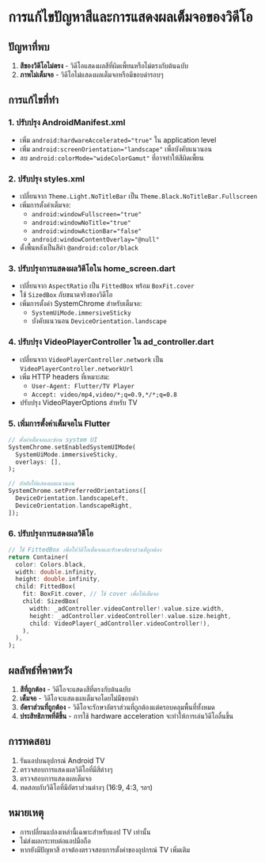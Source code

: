 # การแก้ไขปัญหาสีและการแสดงผลเต็มจอของวิดีโอ

## ปัญหาที่พบ
1. **สีของวิดีโอไม่ตรง** - วิดีโอแสดงผลสีที่ผิดเพี้ยนหรือไม่ตรงกับต้นฉบับ
2. **ภาพไม่เต็มจอ** - วิดีโอไม่แสดงผลเต็มจอหรือมีขอบดำรอบๆ

## การแก้ไขที่ทำ

### 1. ปรับปรุง AndroidManifest.xml
- เพิ่ม `android:hardwareAccelerated="true"` ใน application level
- เพิ่ม `android:screenOrientation="landscape"` เพื่อบังคับแนวนอน
- ลบ `android:colorMode="wideColorGamut"` ที่อาจทำให้สีผิดเพี้ยน

### 2. ปรับปรุง styles.xml
- เปลี่ยนจาก `Theme.Light.NoTitleBar` เป็น `Theme.Black.NoTitleBar.Fullscreen`
- เพิ่มการตั้งค่าเต็มจอ:
  - `android:windowFullscreen="true"`
  - `android:windowNoTitle="true"`
  - `android:windowActionBar="false"`
  - `android:windowContentOverlay="@null"`
- ตั้งพื้นหลังเป็นสีดำ `@android:color/black`

### 3. ปรับปรุงการแสดงผลวิดีโอใน home_screen.dart
- เปลี่ยนจาก `AspectRatio` เป็น `FittedBox` พร้อม `BoxFit.cover`
- ใช้ `SizedBox` กับขนาดจริงของวิดีโอ
- เพิ่มการตั้งค่า SystemChrome สำหรับเต็มจอ:
  - `SystemUiMode.immersiveSticky`
  - บังคับแนวนอน `DeviceOrientation.landscape`

### 4. ปรับปรุง VideoPlayerController ใน ad_controller.dart
- เปลี่ยนจาก `VideoPlayerController.network` เป็น `VideoPlayerController.networkUrl`
- เพิ่ม HTTP headers ที่เหมาะสม:
  - `User-Agent: Flutter/TV Player`
  - `Accept: video/mp4,video/*;q=0.9,*/*;q=0.8`
- ปรับปรุง VideoPlayerOptions สำหรับ TV

### 5. เพิ่มการตั้งค่าเต็มจอใน Flutter
```dart
// ตั้งค่าเต็มจอและซ่อน system UI
SystemChrome.setEnabledSystemUIMode(
  SystemUiMode.immersiveSticky,
  overlays: [],
);

// บังคับให้แสดงผลแนวนอน
SystemChrome.setPreferredOrientations([
  DeviceOrientation.landscapeLeft,
  DeviceOrientation.landscapeRight,
]);
```

### 6. ปรับปรุงการแสดงผลวิดีโอ
```dart
// ใช้ FittedBox เพื่อให้วิดีโอเต็มจอและรักษาอัตราส่วนที่ถูกต้อง
return Container(
  color: Colors.black,
  width: double.infinity,
  height: double.infinity,
  child: FittedBox(
    fit: BoxFit.cover, // ใช้ cover เพื่อให้เต็มจอ
    child: SizedBox(
      width: _adController.videoController!.value.size.width,
      height: _adController.videoController!.value.size.height,
      child: VideoPlayer(_adController.videoController!),
    ),
  ),
);
```

## ผลลัพธ์ที่คาดหวัง
1. **สีที่ถูกต้อง** - วิดีโอจะแสดงสีที่ตรงกับต้นฉบับ
2. **เต็มจอ** - วิดีโอจะแสดงผลเต็มจอโดยไม่มีขอบดำ
3. **อัตราส่วนที่ถูกต้อง** - วิดีโอจะรักษาอัตราส่วนที่ถูกต้องแต่ครอบคลุมพื้นที่ทั้งหมด
4. **ประสิทธิภาพที่ดีขึ้น** - การใช้ hardware acceleration จะทำให้การเล่นวิดีโอลื่นขึ้น

## การทดสอบ
1. รันแอปบนอุปกรณ์ Android TV
2. ตรวจสอบการแสดงผลวิดีโอที่มีสีต่างๆ
3. ตรวจสอบการแสดงผลเต็มจอ
4. ทดสอบกับวิดีโอที่มีอัตราส่วนต่างๆ (16:9, 4:3, ฯลฯ)

## หมายเหตุ
- การเปลี่ยนแปลงเหล่านี้เฉพาะสำหรับแอป TV เท่านั้น
- ไม่ส่งผลกระทบต่อแอปมือถือ
- หากยังมีปัญหาสี อาจต้องตรวจสอบการตั้งค่าของอุปกรณ์ TV เพิ่มเติม 